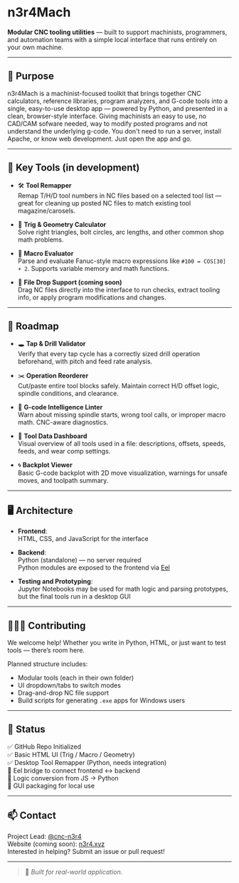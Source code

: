 # n3r4Mach

**Modular CNC tooling utilities** — built to support machinists, programmers, and automation teams with a simple local interface that runs entirely on your own machine.

---

## 🎯 Purpose

n3r4Mach is a machinist-focused toolkit that brings together CNC calculators, reference libraries, program analyzers, and G-code tools into a single, easy-to-use desktop app — powered by Python, and presented in a clean, browser-style interface. Giving machinists an easy to use, no CAD/CAM sofware needed, way to modify posted programs and not understand the underlying g-code. You don't need to run a server, install Apache, or know web development. Just open the app and go.

---

## 🔧 Key Tools (in development)

- 🛠️ **Tool Remapper**  
  Remap T/H/D tool numbers in NC files based on a selected tool list — great for cleaning up posted NC files to match existing tool magazine/carosels.

- 🧮 **Trig & Geometry Calculator**  
  Solve right triangles, bolt circles, arc lengths, and other common shop math problems.

- 📐 **Macro Evaluator**  
  Parse and evaluate Fanuc-style macro expressions like `#100 = COS[30] + 2`. Supports variable memory and math functions.

- 📂 **File Drop Support (coming soon)**  
  Drag NC files directly into the interface to run checks, extract tooling info, or apply program modifications and changes.
  

---

## 🧱 Roadmap

- 🕳️ **Tap & Drill Validator**  
  Verify that every tap cycle has a correctly sized drill operation beforehand, with pitch and feed rate analysis.

- ✂️ **Operation Reorderer**  
  Cut/paste entire tool blocks safely. Maintain correct H/D offset logic, spindle conditions, and clearance.

- 🧠 **G-code Intelligence Linter**  
  Warn about missing spindle starts, wrong tool calls, or improper macro math. CNC-aware diagnostics.

- 🧰 **Tool Data Dashboard**  
  Visual overview of all tools used in a file: descriptions, offsets, speeds, feeds, and wear comp settings.

- 🌀 **Backplot Viewer**  
  Basic G-code backplot with 2D move visualization, warnings for unsafe moves, and toolpath summary.

---

## 🖥️ Architecture

- **Frontend**:  
  HTML, CSS, and JavaScript for the interface  

- **Backend**:  
  Python (standalone) — no server required  
  Python modules are exposed to the frontend via [Eel](https://github.com/python-eel/python-eel)

- **Testing and Prototyping**:  
  Jupyter Notebooks may be used for math logic and parsing prototypes, but the final tools run in a desktop GUI

---

## 🧑‍🤝‍🧑 Contributing

We welcome help! Whether you write in Python, HTML, or just want to test tools — there’s room here.

Planned structure includes:

- Modular tools (each in their own folder)
- UI dropdown/tabs to switch modes
- Drag-and-drop NC file support
- Build scripts for generating `.exe` apps for Windows users

---

## 🚧 Status

✅ GitHub Repo Initialized  
✅ Basic HTML UI (Trig / Macro / Geometry)  
✅ Desktop Tool Remapper (Python, needs integration)  
🔄 Eel bridge to connect frontend ↔ backend  
🔄 Logic conversion from JS → Python  
🔄 GUI packaging for local use  

---

## 📫 Contact

Project Lead: [@cnc-n3r4](https://github.com/cnc-n3r4)  
Website (coming soon): [n3r4.xyz](https://n3r4.xyz)  
Interested in helping? Submit an issue or pull request!

---

> 🦾 *Built for real-world application.*
